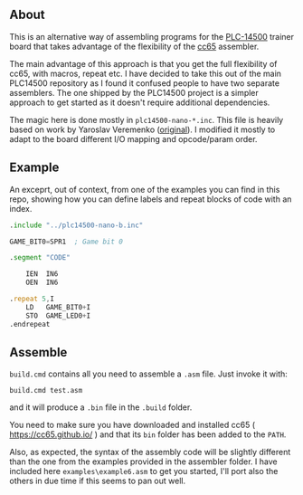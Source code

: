 ## About

This is an alternative way of assembling programs for the [PLC-14500](https://github.com/nicolacimmino/PLC-14500) trainer board 
that takes advantage  of the flexibility of the [cc65](https://cc65.github.io/) assembler.

The main advantage of this approach is that you get the full flexibility of cc65, with macros, repeat etc. I have
decided to take this out of the main PLC14500 repository as I found it confused people to have two separate assemblers.
The one shipped by the PLC14500 project is a simpler approach to get started as it doesn't require additional dependencies.

The magic here is done mostly in `plc14500-nano-*.inc`. This file is heavily based on work by Yaroslav Veremenko
([original](https://github.com/veremenko-y/mc14500-programs/blob/main/sbc1/system.inc)).  I modified it mostly to adapt to the board different I/O mapping and
opcode/param order.

## Example

An exceprt, out of context, from one of the examples you can find in this repo, showing how you can define labels and repeat blocks of code with an index.
````asm
.include "../plc14500-nano-b.inc"

GAME_BIT0=SPR1  ; Game bit 0

.segment "CODE"

    IEN  IN6
    OEN  IN6

.repeat 5,I
    LD   GAME_BIT0+I
    STO  GAME_LED0+I
.endrepeat

````


## Assemble

`build.cmd` contains all you need to assemble a `.asm` file. Just invoke it with:

`build.cmd test.asm`

and it will produce a `.bin` file in the `.build` folder.

You need to make sure you have downloaded and installed cc65 ( https://cc65.github.io/ ) and that its `bin` folder has
been added to the `PATH`.

Also, as expected, the syntax of the assembly code will be slightly different than the one from the examples provided
in the assembler folder. I have included here `examples\example6.asm` to get you started, I'll port also the others
in due time if this seems to pan out well.
